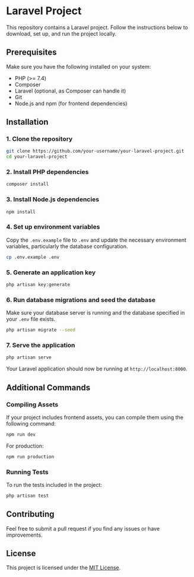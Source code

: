 
# Laravel Project

This repository contains a Laravel project. Follow the instructions below to download, set up, and run the project locally.

## Prerequisites

Make sure you have the following installed on your system:

- PHP (>= 7.4)
- Composer
- Laravel (optional, as Composer can handle it)
- Git
- Node.js and npm (for frontend dependencies)

## Installation

### 1. Clone the repository

```sh
git clone https://github.com/your-username/your-laravel-project.git
cd your-laravel-project
```

### 2. Install PHP dependencies

```sh
composer install
```

### 3. Install Node.js dependencies

```sh
npm install
```

### 4. Set up environment variables

Copy the `.env.example` file to `.env` and update the necessary environment variables, particularly the database configuration.

```sh
cp .env.example .env
```

### 5. Generate an application key

```sh
php artisan key:generate
```

### 6. Run database migrations and seed the database

Make sure your database server is running and the database specified in your `.env` file exists.

```sh
php artisan migrate --seed
```

### 7. Serve the application

```sh
php artisan serve
```

Your Laravel application should now be running at `http://localhost:8000`.

## Additional Commands

### Compiling Assets

If your project includes frontend assets, you can compile them using the following command:

```sh
npm run dev
```

For production:

```sh
npm run production
```

### Running Tests

To run the tests included in the project:

```sh
php artisan test
```

## Contributing

Feel free to submit a pull request if you find any issues or have improvements.

## License

This project is licensed under the [MIT License](LICENSE).
